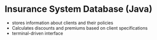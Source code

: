 # Insurance System Database (Java)
- stores information about clients and their policies
- Calculates discounts and premiums based on client specifications
- terminal-driven interface

